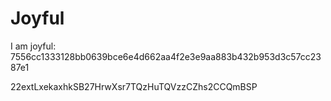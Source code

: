 # Joyful

I am joyful: 7556cc1333128bb0639bce6e4d662aa4f2e3e9aa883b432b953d3c57cc2387e1


22extLxekaxhkSB27HrwXsr7TQzHuTQVzzCZhs2CCQmBSP